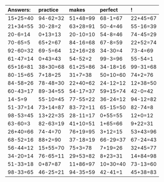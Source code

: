 | Answers: | practice | makes | perfect | ! |
| :--- | :--- | :--- | :--- | :--- |
| 15+25=40 | 94-62=32 | 51+48=99 | 68-1=67 | 22+45=67 | 
| 21+34=55 | 30-28=2 | 63+28=91 | 50-4=46 | 55-16=39 | 
| 20-6=14 | 0+13=13 | 20-10=10 | 54-8=46 | 74-45=29 | 
| 70-65=5 | 65+2=67 | 84-16=68 | 67-8=59 | 22+52=74 | 
| 92-60=32 | 69-5=64 | 12+16=28 | 34-30=4 | 73-4=69 | 
| 61-47=14 | 0+43=43 | 54-52=2 | 99-3=96 | 55-54=1 | 
| 65+16=81 | 38+30=68 | 61+25=86 | 34-18=16 | 99-31=68 | 
| 80-15=65 | 7+18=25 | 31+7=38 | 50+10=60 | 74+2=76 | 
| 84-58=26 | 78-48=30 | 22+40=62 | 24-12=12 | 12+38=50 | 
| 60-43=17 | 89-34=55 | 54-17=37 | 59+15=74 | 42-0=42 | 
| 14-5=9 | 55-10=45 | 77-55=22 | 36-24=12 | 94-12=82 | 
| 51-37=14 | 73+14=87 | 83-72=11 | 65-15=50 | 82-74=8 | 
| 98-53=45 | 13+22=35 | 28-11=17 | 0+55=55 | 12+0=12 | 
| 63-60=3 | 82-63=19 | 41+10=51 | 1+65=66 | 9+22=31 | 
| 26+40=66 | 74-4=70 | 76+19=95 | 3+12=15 | 53+43=96 | 
| 68-52=16 | 88+2=90 | 37-18=19 | 66-29=37 | 67-24=43 | 
| 56-44=12 | 15+55=70 | 75+3=78 | 7+19=26 | 32+45=77 | 
| 34-20=14 | 76-65=11 | 29+53=82 | 8+23=31 | 14+84=98 | 
| 51-33=18 | 0+87=87 | 11+86=97 | 10+30=40 | 73-13=60 | 
| 98-33=65 | 46-25=21 | 94-35=59 | 42-41=1 | 45+38=83 | 
